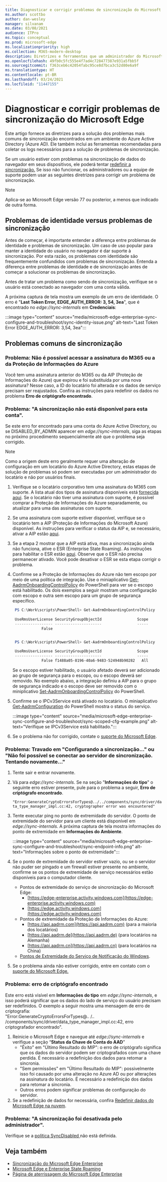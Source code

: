 ```yaml
---
title: Diagnosticar e corrigir problemas de sincronização do Microsoft Edge
ms.author: scottbo
author: dan-wesley
manager: silvanam
ms.date: 03/08/2021
audience: ITPro
ms.topic: conceptual
ms.prod: microsoft-edge
ms.localizationpriority: high
ms.collection: M365-modern-desktop
description: Diretrizes e ferramentas que um administrador do Microsoft Edge pode usar para solucionar e corrigir problemas comuns de sincronização empresarial
ms.openlocfilehash: 49fb0c5fc555e4f7ad4c728477387e931a5fbb5f
ms.sourcegitcommit: f363ceb6c42054fabc95ce8d7bca3c52d80e6a9f
ms.translationtype: HT
ms.contentlocale: pt-BR
ms.lasthandoff: 03/24/2021
ms.locfileid: "11447155"
---
```

# <a name="diagnose-and-fix-microsoft-edge-sync-issues"></a>Diagnosticar e corrigir problemas de sincronização do Microsoft Edge

Este artigo fornece as diretrizes para a solução dos problemas mais comuns de sincronização encontrados em um ambiente do Azure Active Directory (Azure AD). Ele também inclui as ferramentas recomendadas para coletar os logs necessários para a solução de problemas de sincronização.

Se um usuário estiver com problemas na sincronização de dados do navegador em seus dispositivos, ele poderá tentar [redefinir a sincronização.](edge-learnmore-reset-data-in-cloud.md) Se isso não funcionar, os administradores ou a equipe de suporte podem usar as seguintes diretrizes para corrigir um problema de sincronização.

> [!NOTE]
> Aplica-se ao Microsoft Edge versão 77 ou posterior, a menos que indicado de outra forma.

## <a name="identity-issues-versus-sync-issues"></a>Problemas de identidade versus problemas de sincronização

Antes de começar, é importante entender a diferença entre problemas de identidade e problemas de sincronização. Um caso de uso popular para manter a identidade do usuário no navegador é dar suporte à sincronização. Por esta razão, os problemas com identidade são frequentemente confundidos com problemas de sincronização. Entenda a diferença entre problemas de identidade e de sincronização antes de começar a solucionar os problemas de sincronização.

Antes de tratar um problema como sendo de sincronização, verifique se o usuário está conectado ao navegador com uma conta válida.

A próxima captura de tela mostra um exemplo de um erro de identidade. O erro é "**Last Token Error, EDGE_AUTH_ERROR: 3, 54, 3ea**", que é encontrado no *edge://sync-internals* em **Credenciais**:

:::image type="content" source="media/microsoft-edge-enterprise-sync-configure-and-troubleshoot/sync-identity-issue.png" alt-text="Last Token Error EDGE_AUTH_ERROR: 3,54, 3ea":::

## <a name="common-sync-issues"></a>Problemas comuns de sincronização

### <a name="issue-cant-access-m365-or-azure-information-protection-subscription"></a>Problema: Não é possível acessar a assinatura do M365 ou a da Proteção de Informações do Azure

Você tem uma assinatura anterior do M365 ou da AIP (Proteção de Informações do Azure) que expirou e foi substituída por uma nova assinatura? Nesse caso, a ID do locatário foi alterada e os dados de serviço precisam ser reajustados. Confira as instruções para redefinir os dados no problema **Erro de criptógrafo encontrado**.

### <a name="issue-sync-is-not-available-for-this-account"></a>Problema: "A sincronização não está disponível para esta conta".

Se este erro for encontrado para uma conta do Azure Active Directory, ou se DISABLED_BY_ADMIN aparecer em *edge://sync-internals*, siga as etapas no próximo procedimento sequencialmente até que o problema seja corrigido.

> [!NOTE]
> Como a origem deste erro geralmente requer uma alteração de configuração em um locatário do Azure Active Directory, estas etapas de solução de problemas só podem ser executadas por um administrador do locatário e não por usuários finais.

1. Verifique se o locatário corporativo tem uma assinatura do M365 com suporte. A lista atual dos tipos de assinatura disponíveis está [fornecida aqui](/azure/information-protection/activate-office365). Se o locatário não tiver uma assinatura com suporte, é possível comprar a Proteção de Informações do Azure separadamente, ou atualizar para uma das assinaturas com suporte.
2. Se uma assinatura com suporte estiver disponível, verifique se o locatário tem a AIP (Proteção de Informações do Microsoft Azure) disponível. As instruções para verificar o status da AIP e, se necessário, ativar a AIP estão [aqui](/azure/information-protection/activate-office365).
3. Se a etapa 2 mostrar que a AIP está ativa, mas a sincronização ainda não funciona, ative o ESR (Enterprise State Roaming). As instruções para habilitar o ESR estão [aqui](/azure/active-directory/devices/enterprise-state-roaming-enable). Observe que o ESR não precisa permanecer ativado. Você pode desativar o ESR se esta etapa corrigir o problema.
4. Confirme se a Proteção de Informações do Azure não tem escopo por meio de uma política de integração. Use o miniaplicativo [Get-AadrmOnboardingControlPolicy](/powershell/module/aadrm/get-aadrmonboardingcontrolpolicy?view=azureipps) do PowerShell para ver se o escopo está habilitado. Os dois exemplos a seguir mostram uma configuração com escopo e outra sem escopo para um grupo de segurança específico.

   ```powershell
    PS C:\Work\scripts\PowerShell> Get-AadrmOnboardingControlPolicy
 
    UseRmsUserLicense SecurityGroupObjectId                Scope
    ----------------- ---------------------                -----
                False 
   ```

   ```powershell

    PS C:\Work\scripts\PowerShell> Get-AadrmOnboardingControlPolicy
 
    UseRmsUserLicense SecurityGroupObjectId                Scope
    ----------------- ---------------------                -----
                False f1488a05-8196-40a6-9483-524948b90282   All
   ```

   Se o escopo estiver habilitado, o usuário afetado deverá ser adicionado ao grupo de segurança para o escopo, ou o escopo deverá ser removido. No exemplo abaixo, a integração definiu a AIP para o grupo de segurança indicado e o escopo deve ser removido com o miniplicativo [Set-AadrmOnboardingControlPolicy](/powershell/module/aadrm/set-aadrmonboardingcontrolpolicy?view=azureipps) do PowerShell.

5. Confirme se o IPCv3Service está ativado no locatário. O miniaplicativo [Get-AadrmConfiguration](/powershell/module/aadrm/get-aadrmconfiguration?view=azureipps) do PowerShell mostra o status do serviço.

   :::image type="content" source="media/microsoft-edge-enterprise-sync-configure-and-troubleshoot/sync-scoped-cfg-example.png" alt-text="Verifique se IPCv3Service está habilitado.":::

6. Se o problema não for corrigido, contate o [suporte do Microsoft Edge](https://www.microsoftedgeinsider.com/support).

### <a name="issue-stuck-at-setting-up-sync-or-couldnt-connect-to-the-sync-server-retrying"></a>Problema: Travado em "Configurando a sincronização..." ou "Não foi possível se conectar ao servidor de sincronização. Tentando novamente..."

1. Tente sair e entrar novamente.
2. Vá para *edge://sync-internals*. Se na seção "**Informações do tipo**" o seguinte erro estiver presente, pule para o problema a seguir, **Erro de criptógrafo encontrado**.

   `"Error:GenerateCryptoErrorsForTypes@../../components/sync/driver/data_type_manager_impl.cc:42, cryptographer error was encountered"`

3. Tente executar ping no ponto de extremidade do servidor. O ponto de extremidade do servidor para um cliente está disponível em *edge://sync-internals*. A próxima captura de tela mostra informações do ponto de extremidade em **Informações do Ambiente**.

   :::image type="content" source="media/microsoft-edge-enterprise-sync-configure-and-troubleshoot/sync-endpoint-info.png" alt-text="Informações sobre o ponto de extremidade":::

4. Se o ponto de extremidade do servidor estiver vazio, ou se o servidor não puder ser pingado e um firewall estiver presente no ambiente, confirme se os pontos de extremidade de serviço necessários estão disponíveis para o computador cliente.

   - Pontos de extremidade do serviço de sincronização do Microsoft Edge:
     - [https://edge-enterprise.activity.windows.com](https://edge-enterprise.activity.windows.com)
     - [https://edge.activity.windows.com](https://edge.activity.windows.com)
    - Pontos de extremidade da Proteção de Informações do Azure:
      - [https://api.aadrm.com](https://api.aadrm.com) (para a maioria dos locatários)
      - [https://api.aadrm.de](https://api.aadrm.de) (para locatários na Alemanha)
      - [https://api.aadrm.cn](https://api.aadrm.cn) (para locatários na China)
   - [Pontos de Extremidade do Serviço de Notificação do Windows](/windows/uwp/design/shell/tiles-and-notifications/firewall-allowlist-config).

5. Se o problema ainda não estiver corrigido, entre em contato com o [suporte do Microsoft Edge.](https://www.microsoftedgeinsider.com/support)

### <a name="issue-cryptographer-error-encountered"></a>Problema: erro de criptógrafo encontrado

Este erro está visível em **Informações do tipo** em *edge://sync-internals*, e isso poderá significar que os dados do lado de serviço do usuário precisam ser redefinidos. O exemplo a seguir mostra uma mensagem de erro de criptografia:
<br>"Error:GenerateCryptoErrorsForTypes@.. /.. /components/sync/driver/data_type_manager_impl.cc:42, erro criptografador encontrado".

1. Reinicie o Microsoft Edge e navegue até *edge://sync-internals* e verifique a seção “**Status da Chave de Conta do AAD**”
   - "Êxito" em "Último Resultado do MIP": o erro de criptógrafo significa que os dados do servidor podem ser criptografados com uma chave perdida. É necessário a redefinição dos dados para retomar a sincronia.
   - "Sem permissões" em "Último Resultado do MIP": possivelmente isso foi causado por uma alteração no Azure AD ou por alterações na assinatura do locatário. É necessário a redefinição dos dados para retomar a sincronia.
   - Outros erros podem significar problemas de configuração do servidor.
2. Se a redefinição de dados for necessária, confira [Redefinir dados do Microsoft Edge na nuvem](edge-learnmore-reset-data-in-cloud.md).

### <a name="issue-sync-has-been-turned-off-by-your-administrator"></a>Problema: "A sincronização foi desativada pelo administrador".

Verifique se a [política SyncDisabled ](./microsoft-edge-policies.md#syncdisabled) não está definida.

## <a name="see-also"></a>Veja também

- [Sincronização do Microsoft Edge Enterprise](microsoft-edge-enterprise-sync.md)
- [Microsoft Edge e Enterprise State Roaming](microsoft-edge-enterprise-state-roaming.md)
- [Página de aterrissagem do Microsoft Edge Enterprise](https://aka.ms/EdgeEnterprise)